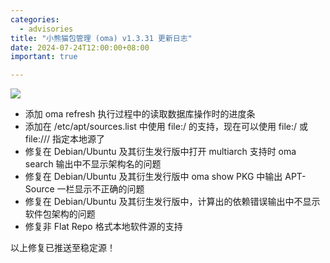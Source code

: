 ```yaml
---
categories:
  - advisories
title: "小熊猫包管理 (oma) v1.3.31 更新日志"
date: 2024-07-24T12:00:00+08:00
important: true

---
```

![](/assets/news/oma-slim.png)

- 添加 oma refresh 执行过程中的读取数据库操作时的进度条
- 添加在 /etc/apt/sources.list 中使用 file:/ 的支持，现在可以使用  file:/ 或 file:/// 指定本地源了
- 修复在 Debian/Ubuntu 及其衍生发行版中打开 multiarch 支持时 oma search 输出中不显示架构名的问题
- 修复在 Debian/Ubuntu 及其衍生发行版中 oma show PKG 中输出 APT-Source 一栏显示不正确的问题
- 修复在 Debian/Ubuntu 及其衍生发行版中，计算出的依赖错误输出中不显示软件包架构的问题
- 修复非 Flat Repo 格式本地软件源的支持

以上修复已推送至稳定源！
